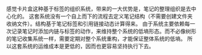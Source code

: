 感觉卡片盒这种基于标签的组织系统，带来的一大优势是，笔记的整理组织是去中心化的。
这套系统没有一个自上而下的流程去定义笔记结构（不需要创建文件夹收纳文件）。结构基于笔记标签和引用链接动态计算得来。
由于系统主要依赖每一次记录笔记时添加内链与标签的动作，来维持整个系统的低墒形态。而不必像树形的笔记收集系统一样，需要定期对整个系统重构，才能保证整体系统的低墒。
所以这套系统的运维成本是更低的，因而也更容易坚持执行下去。
